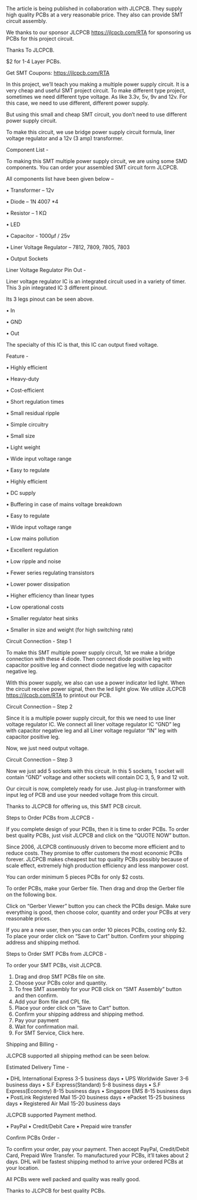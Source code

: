 The article is being published in collaboration with JLCPCB. They supply high quality PCBs at a very reasonable price.
They also can provide SMT circuit assembly.

We thanks to our sponsor JLCPCB https://jlcpcb.com/RTA for sponsoring us PCBs for this project circuit.

Thanks To JLCPCB.

$2 for 1-4 Layer PCBs.

Get SMT Coupons: https://jlcpcb.com/RTA

In this project, we’ll teach you making a multiple power supply circuit. It is a very cheap and useful SMT project circuit. To make different type project, sometimes we need different type voltage. As like 3.3v, 5v, 9v and 12v. For this case, we need to use different, different power supply.

But using this small and cheap SMT circuit, you don’t need to use different power supply circuit.

To make this circuit, we use bridge power supply circuit formula, liner voltage regulator and a 12v (3 amp) transformer.

Component List - 

To making this SMT multiple power supply circuit, we are using some SMD components.  You can order your assembled SMT circuit form JLCPCB.

All components list have been given below –

•	Transformer – 12v

•	Diode – 1N 4007 *4

•	Resistor – 1 KΩ

•	LED

•	Capacitor - 1000µf / 25v

•	Liner Voltage Regulator – 7812, 7809, 7805, 7803

•	Output Sockets

Liner Voltage Regulator Pin Out - 

Liner voltage regulator IC is an integrated circuit used in a variety of timer. This 3 pin integrated IC 3 different pinout. 

Its 3 legs pinout can be seen above.

•	In

•	GND

•	Out

The specialty of this IC is that, this IC can output fixed voltage.

Feature - 

•	Highly efficient

•	Heavy-duty

•	Cost-efficient

•	Short regulation times

•	Small residual ripple

•	Simple circuitry

•	Small size

•	Light weight

•	Wide input voltage range

•	Easy to regulate

•	Highly efficient

•	DC supply

•	Buffering in case of mains voltage breakdown

•	Easy to regulate

•	Wide input voltage range

•	Low mains pollution

•	Excellent regulation

•	Low ripple and noise

•	Fewer series regulating transistors

•	Lower power dissipation

•	Higher efficiency than linear types

•	Low operational costs

•	Smaller regulator heat sinks

•	Smaller in size and weight (for high switching rate)

Circuit Connection - Step 1

To make this SMT multiple power supply circuit, 1st we make a bridge connection with these 4 diode. Then connect diode positive leg with capacitor positive leg and connect diode negative leg with capacitor negative leg.

With this power supply, we also can use a power indicator led light. When the circuit receive power signal, then the led light glow.
We utilize JLCPCB https://jlcpcb.com/RTA to printout our PCB.

Circuit Connection – Step 2

Since it is a multiple power supply circuit, for this we need to use liner voltage regulator IC. We connect all liner voltage regulator IC “GND” leg with capacitor negative leg and all Liner voltage regulator “IN” leg with capacitor positive leg.

Now, we just need output voltage. 

Circuit Connection – Step 3

Now we just add 5 sockets with this circuit. In this 5 sockets, 1 socket will contain “GND” voltage and other sockets will contain DC 3, 5, 9 and 12 volt.

Our circuit is now, completely ready for use. Just plug-in transformer with input leg  of PCB and use your needed voltage from this circuit.

Thanks to JLCPCB for offering us, this SMT PCB circuit.

Steps to Order PCBs from JLCPCB - 

If you complete design of your PCBs, then it is time to order PCBs. To order best quality PCBs, just visit JLCPCB and click on the “QUOTE NOW” button.

Since 2006, JLCPCB continuously driven to become more efficient and to reduce costs. They promise to offer customers the most economic PCBs forever. JLCPCB makes cheapest but top quality PCBs possibly because of scale effect, extremely high production efficiency and less manpower cost.

You can order minimum 5 pieces PCBs for only $2 costs.

To order PCBs, make your Gerber file. Then drag and drop the Gerber file on the following box.

Click on “Gerber Viewer” button you can check the PCBs design. Make sure everything is good, then choose color, quantity and order your PCBs at very reasonable prices.

If you are a new user, then you can order 10 pieces PCBs, costing only $2. To place your order click on “Save to Cart” button. Confirm your shipping address and shipping method.


Steps to Order SMT PCBs from JLCPCB - 

To order your SMT PCBs, visit JLCPCB.

1.	 Drag and drop SMT PCBs file on site.
2.	 Choose your PCBs color and quantity.
3.	 To free SMT assembly for your PCB click on “SMT Assembly” button and then confirm.
4.	 Add your Bom file and CPL file.
5.	 Place your order click on “Save to Cart” button.
6.	 Confirm your shipping address and shipping method.
7.	 Pay your payment
8.	 Wait for confirmation mail.
9.	 For SMT Service, Click here.


Shipping and Billing - 

JLCPCB supported all shipping method can be seen below.

Estimated Delivery Time - 

•	DHL International Express 3-5 business days
•	UPS Worldwide Saver 3-6 business days
•	S.F Express(Standard) 5-8 business days
•	S.F Express(Economy) 8-15 business days
•	Singapore EMS 8-15 business days
•	PostLink Registered Mail 15-20 business days
•	ePacket 15-25 business days
•	Registered Air Mail 15-20 business days


JLCPCB supported Payment method.

•	PayPal
•	Credit/Debit Care
•	Prepaid wire transfer

Confirm PCBs Order - 

To confirm your order, pay your payment. Then accept PayPal, Credit/Debit Card, Prepaid Wire Transfer. To manufactured your PCBs, it’ll takes about 2 days. DHL will be fastest shipping method to arrive your ordered PCBs at your location.

All PCBs were well packed and quality was really good.

Thanks to JLCPCB for best quality PCBs.

